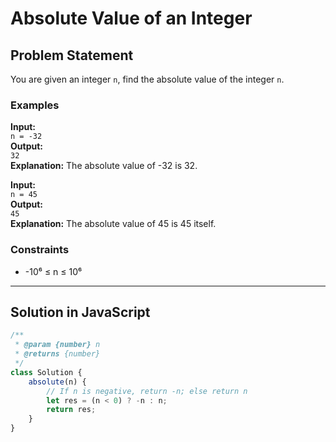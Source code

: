 # Absolute Value of an Integer

## Problem Statement

You are given an integer `n`, find the absolute value of the integer `n`.

### Examples

**Input:**  
`n = -32`  
**Output:**  
`32`  
**Explanation:** The absolute value of -32 is 32.

**Input:**  
`n = 45`  
**Output:**  
`45`  
**Explanation:** The absolute value of 45 is 45 itself.

### Constraints

- -10⁶ ≤ n ≤ 10⁶

---

## Solution in JavaScript

```javascript
/**
 * @param {number} n
 * @returns {number}
 */
class Solution {
    absolute(n) {
        // If n is negative, return -n; else return n
        let res = (n < 0) ? -n : n;
        return res;
    }
}
